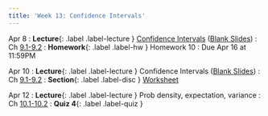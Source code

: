 ```yaml
---
title: 'Week 13: Confidence Intervals'
---
```


Apr 8
: **Lecture**{: .label .label-lecture } [Confidence Intervals](/assets/slides/annotated-lec-30.pdf) ([Blank Slides](/assets/slides/lec-30-pre-lec.pdf))
    : Ch [9.1-9.2](http://stat88.org/textbook/content/Chapter_09/01_Confidence_Intervals_Method.html)
: **Homework**{: .label .label-hw } Homework 10
    : Due Apr 16 at 11:59PM

Apr 10
: **Lecture**{: .label .label-lecture } Confidence Intervals ([Blank Slides](/assets/slides/lec-31-pre-lec.pdf))
    : Ch [9.1-9.2](http://stat88.org/textbook/content/Chapter_09/01_Confidence_Intervals_Method.html)
: **Section**{: .label .label-disc } [Worksheet](/assets/worksheets/04_10.pdf)

Apr 12
: **Lecture**{: .label .label-lecture } Prob density, expectation, variance 
    : Ch [10.1-10.2](http://stat88.org/textbook/content/Chapter_10/01_Density.html)
: **Quiz 4**{: .label .label-quiz }
